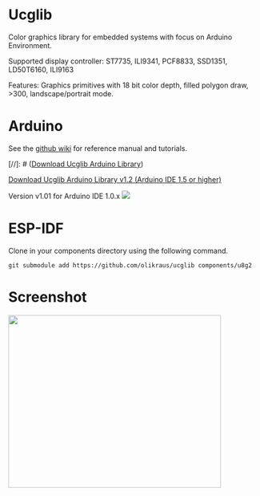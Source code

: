# Ucglib

Color graphics library for embedded systems with focus on Arduino Environment.

Supported display controller: ST7735, ILI9341, PCF8833, SSD1351, LD50T6160, ILI9163

Features: Graphics primitives with 18 bit color depth, filled polygon draw, >300, landscape/portrait mode.

# Arduino
See the [github wiki](https://github.com/olikraus/ucglib/wiki) for reference manual and tutorials.

[//]: # ([Download Ucglib Arduino Library](https://github.com/olikraus/Ucglib_Arduino/releases/latest))

[Download Ucglib Arduino Library v1.2 (Arduino IDE 1.5 or higher)](https://github.com/olikraus/Ucglib_Arduino/releases/latest)

Version v1.01 for Arduino IDE 1.0.x [![](https://api.bintray.com/packages/olikraus/Ucglib/Arduino/images/download.png)](https://bintray.com/olikraus/Ucglib/Arduino/_latestVersion)

# ESP-IDF

Clone in your components directory using the following command.

`git submodule add https://github.com/olikraus/ucglib components/u8g2`


# Screenshot
<a href='http://www.youtube.com/watch?feature=player_embedded&v=GSpYY0AMtEU' target='_blank'><img src='http://img.youtube.com/vi/GSpYY0AMtEU/0.jpg' width='425' height=344 /></a>

